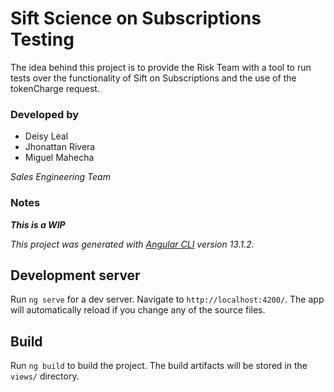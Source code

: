 # Sift Science on Subscriptions Testing

The idea behind this project is to provide the Risk Team with a tool to run tests over the functionality of Sift on Subscriptions and the use of the tokenCharge request.

### Developed by

 - Deisy Leal
 - Jhonattan Rivera
 - Miguel Mahecha

*Sales Engineering Team*

### Notes

***This is a WIP***

*This project was generated with [Angular CLI](https://github.com/angular/angular-cli) version 13.1.2.*

## Development server

Run `ng serve` for a dev server. Navigate to `http://localhost:4200/`. The app will automatically reload if you change any of the source files.

## Build

Run `ng build` to build the project. The build artifacts will be stored in the `views/` directory.